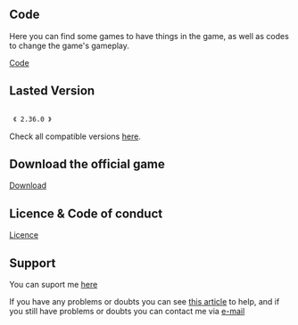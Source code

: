 ## Code

Here you can find some games to have things in the game, as well as codes to change the game's gameplay.

[Code](https://github.com/Andercore/Subway-Surfers/tree/Main/Code)

## Lasted Version

```markdown

 《 2.36.0 》

```
Check all compatible versions [here](https://github.com/Andercore/Subway-Surfers/blob/Main/COMPATIBILITY.md).

## Download the official game

[Download](https://play.google.com/store/apps/details?id=com.kiloo.subwaysurf)

## Licence & Code of conduct

[Licence](https://github.com/Andercore/Subway-Surfers/blob/Main/LICENSE)

## Support

You can suport me [here](https://github.com/Andercore/Subway-Surfers/blob/Main/CONTRIBUTING.md)

If you have any problems or doubts you can see [this article](https://github.com/Andercore/Subway-Surfers/blob/Main/Code/IMPORTANT.md) to help, and if you still have problems or doubts you can contact me via [e-mail](ts1950390@gmail.com)
